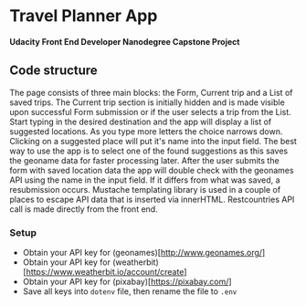 # Travel Planner App

#### Udacity Front End Developer Nanodegree Capstone Project

## Code structure

The page consists of three main blocks: the Form, Current trip and a List of saved trips. The Current trip section is initially hidden and is made visible upon successful Form submission or if the user selects a trip from the List.
Start typing in the desired destination and the app will display a list of suggested locations. As you type more letters the choice narrows down. Clicking on a suggested place will put it's name into the input field. The best way to use the app is to select one of the found suggestions as this saves the geoname data for faster processing later.
After the user submits the form with saved location data the app will double check with the geonames API using the name in the input field. If it differs from what was saved, a resubmission occurs. Mustache templating library is used in a couple of places to escape API data that is inserted via innerHTML. Restcountries API call is made directly from the front end.

### Setup

- Obtain your API key for (geonames)[http://www.geonames.org/]
- Obtain your API key for (weatherbit)[https://www.weatherbit.io/account/create]
- Obtain your API key for (pixabay)[https://pixabay.com/]
- Save all keys into ```dotenv``` file, then rename the file to ```.env```
